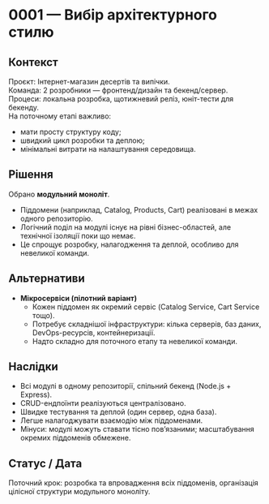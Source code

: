 # 0001 — Вибір архітектурного стилю

## Контекст
Проєкт: Інтернет-магазин десертів та випічки.  
Команда: 2 розробники — фронтенд/дизайн та бекенд/сервер.   
Процеси: локальна розробка, щотижневий реліз, юніт-тести для бекенду.  
На поточному етапі важливо:  
- мати просту структуру коду;  
- швидкий цикл розробки та деплою;  
- мінімальні витрати на налаштування середовища.

## Рішення
Обрано **модульний моноліт**.  
- Піддомени (наприклад, Catalog, Products, Cart) реалізовані в межах одного репозиторію.  
- Логічний поділ на модулі існує на рівні бізнес-областей, але технічної ізоляції поки що немає.  
- Це спрощує розробку, налагодження та деплой, особливо для невеликої команди.

## Альтернативи
- **Мікросервіси (пілотний варіант)**  
  - Кожен піддомен як окремий сервіс (Catalog Service, Cart Service тощо).  
  - Потребує складнішої інфраструктури: кілька серверів, баз даних, DevOps-ресурсів, контейнеризації.  
  - Надто складно для поточного етапу та невеликої команди.

## Наслідки
- Всі модулі в одному репозиторії, спільний бекенд (Node.js + Express).  
- CRUD-ендпоїнти реалізуються централізовано.  
- Швидке тестування та деплой (один сервер, одна база).  
- Легше налагоджувати взаємодію між піддоменами.  
- Мінуси: модулі можуть ставати тісно пов’язаними; масштабування окремих піддоменів обмежене.

## Статус / Дата 
Поточний крок: розробка та впровадження всіх піддоменів, організація цілісної структури модульного моноліту.
